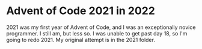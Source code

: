 # Advent of Code 2021 in 2022

2021 was my first year of Advent of Code, and I was an exceptionally novice programmer. I still am, but less so. I was unable to get past day 18, so I'm going to redo 2021. My original attempt is in the 2021 folder.